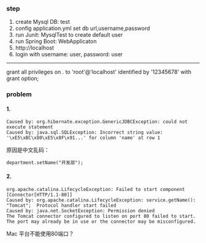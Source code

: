 ### step
1. create Mysql DB: test
2. config application.yml set db url,username,password
3. run Junit: MysqlTest to create default user
4. run Spring Boot: WebApplicaton
5. http://localhost
6. login with username: user, password: user
--------------------------------------------
grant all privileges on *.* to 'root'@'localhost'  identified by '12345678' with grant option;

### problem
#### 1.
```
Caused by: org.hibernate.exception.GenericJDBCException: could not execute statement
Caused by: java.sql.SQLException: Incorrect string value: '\xE5\xBC\x80\xE5\x8F\x91...' for column 'name' at row 1
```
原因是中文乱码：
```
department.setName("开发部");
```
#### 2.
```
org.apache.catalina.LifecycleException: Failed to start component [Connector[HTTP/1.1-80]]
Caused by: org.apache.catalina.LifecycleException: service.getName(): "Tomcat";  Protocol handler start failed
Caused by: java.net.SocketException: Permission denied
The Tomcat connector configured to listen on port 80 failed to start. The port may already be in use or the connector may be misconfigured.
```
Mac 平台不能使用80端口？